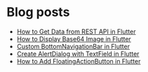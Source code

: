 # Blog posts
<!-- BLOG-POST-LIST:START -->
- [How to Get Data from REST API in Flutter](https://flutterflux.com/how-to-get-data-from-rest-api-in-flutter/?utm_source=rss&utm_medium=rss&utm_campaign=how-to-get-data-from-rest-api-in-flutter)
- [How to Display Base64 Image in Flutter](https://flutterflux.com/how-to-display-base64-image-in-flutter/?utm_source=rss&utm_medium=rss&utm_campaign=how-to-display-base64-image-in-flutter)
- [Custom BottomNavigationBar in Flutter](https://flutterflux.com/custom-bottomnavigationbar-in-flutter/?utm_source=rss&utm_medium=rss&utm_campaign=custom-bottomnavigationbar-in-flutter)
- [Create AlertDialog with TextField in Flutter](https://flutterflux.com/create-alertdialog-with-textfield-in-flutter/?utm_source=rss&utm_medium=rss&utm_campaign=create-alertdialog-with-textfield-in-flutter)
- [How to Add FloatingActionButton in Flutter](https://flutterflux.com/how-to-add-floating-action-button-in-flutter/?utm_source=rss&utm_medium=rss&utm_campaign=how-to-add-floating-action-button-in-flutter)
<!-- BLOG-POST-LIST:END -->